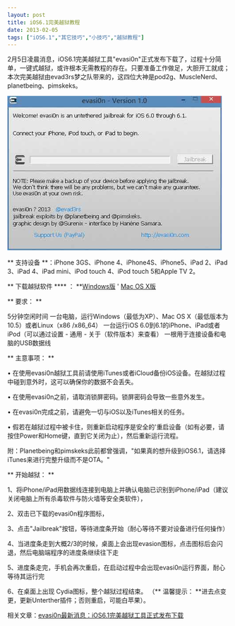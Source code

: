 ```yaml
---
layout: post
title: iOS6.1完美越狱教程		
date: 2013-02-05
tags: ["iOS6.1","其它技巧","小技巧","越狱教程"]
---
```


2月5日凌晨消息，iOS6.1完美越狱工具"evasi0n"正式发布下载了，过程十分简单，一键式越狱，或许根本无需教程的存在。只要准备工作做足，大胆开工就成；本次完美越狱由evad3rs梦之队带来的，这四位大神是pod2g、MuscleNerd、planetbeing、pimskeks。

<a href="http://www.saqqdy.com/computer-skills/ios6-1-perfect-jailbreak-tutorial/attachment/ios6-1-perfect-jailbreak-tutorial-2" rel="attachment wp-att-880"><img class="alignnone size-full wp-image-880" alt="iOS6.1-perfect-jailbreak-tutorial" src="iOS6.1-perfect-jailbreak-tutorial.jpg" width="486" height="349" /></a>

** 支持设备 **：iPhone 3GS、iPhone 4、iPhone4S、iPhone5、iPad 2、iPad 3、iPad 4、iPad mini、iPod touch 4、iPod touch 5和Apple TV 2。

** 下载越狱软件 **** ： **<a href="http://pan.baidu.com/share/link?shareid=225496&uk=1661085386" target="_blank">Windows版</a> ' <a href="http://pan.baidu.com/share/link?shareid=225490&uk=1661085386" target="_blank">Mac OS X版</a><a href="http://pan.baidu.com/share/link?shareid=285271&uk=1261733552" target="_blank">
</a>

** 要求： **

5分钟空闲时间
一台电脑，运行Windows（最低为XP）、Mac OS X（最低版本为10.5）或者Linux（x86 /x86_64）
一台运行iOS 6.0到6.1的iPhone、iPad或者iPod（可以通过设置 - 通用 - 关于（软件版本）来查看）
一根用于连接设备和电脑的USB数据线

** 主意事项： **

• 在使用evasi0n越狱工具前请使用iTunes或者iCloud备份iOS设备。在越狱过程中碰到意外时，这可以确保你的数据不会丢失。

• 在使用evasi0n之前，请取消锁屏密码。锁屏密码会导致一些意外发生。

• 在evasi0n完成之前，请避免一切与iOS以及iTunes相关的任务。

• 假若在越狱过程中被卡住，则重新启动程序是安全的'重启设备（如有必要，请按住Power和Home键，直到它关闭为止），然后重新运行流程。

附：Planetbeing和pimskeks此前都曾强调，"如果真的想升级到iOS6.1，请选择iTunes来进行完整升级而不是OTA。"

** 开始越狱： **

1、将iPhone/iPad用数据线连接到电脑上并确认电脑已识别到iPhone/iPad（建议关闭电脑上所有杀毒软件与防火墙等安全类软件），

2、双击已下载的evasi0n程序图标，

3、点击"Jailbreak"按钮，等待进度条开始（耐心等待不要对设备进行任何操作）

4、当进度条走到大概2/3的时候，桌面上会出现evasion图标，点击图标后会闪退，然后电脑端程序的进度条继续往下走

5、进度条走完，手机会再次重启，在启动过程中会出现evasi0n运行界面，耐心等待其运行完

6、在桌面上出现 Cydia图标，整个越狱过程结束。
（** 温馨提示： **进去点变更，更新Unterther插件；否则重启，可能白苹果）。

相关文章：<a title="evasi0n最新消息：iOS6.1完美越狱工具正式发布下载" href="http://www.saqqdy.com/download/evasi0n-ios6-1-perfect-jailbreak-tool-officially-released-for-download" target="_blank">evasi0n最新消息：iOS6.1完美越狱工具正式发布下载</a>		